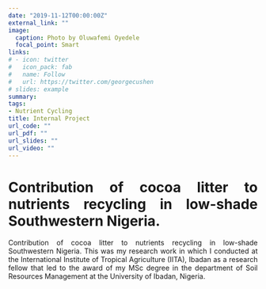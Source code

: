 ```yaml
---
date: "2019-11-12T00:00:00Z"
external_link: ""
image:
  caption: Photo by Oluwafemi Oyedele
  focal_point: Smart
links:
# - icon: twitter
#   icon_pack: fab
#   name: Follow
#   url: https://twitter.com/georgecushen
# slides: example
summary: 
tags:
- Nutrient Cycling
title: Internal Project
url_code: ""
url_pdf: ""
url_slides: ""
url_video: ""
---
```


# **Contribution of cocoa litter to nutrients recycling in low-shade Southwestern Nigeria**.
 

Contribution of cocoa litter to nutrients recycling in low-shade Southwestern Nigeria. This was my research work in which I conducted at the International Institute of Tropical Agriculture (IITA), Ibadan as a research fellow that led to the award of my MSc degree in the department of Soil Resources Management at the University of Ibadan, Nigeria.

<style>
body{
text-align: justify}
</style>
